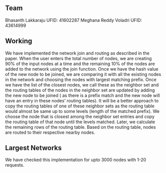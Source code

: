 ## Team

Bhasanth Lakkaraju UFID: 41602287
Meghana Reddy Voladri UFID: 43614999

## Working
We have implemented the network join and routing as described in the paper. When the user enters the total number of nodes, we are creating 90% of the input nodes at a time and the remaining 10% of the nodes are added to the network using the join function. Once we have the hash value of the new node to be joined, we are comparing it with all the existing nodes in the network and choosing the nodes with largest matching prefix. Once we have the list of the closest nodes, we call these as the neighbor set and the routing tables of the nodes in the neighbor set are updated by adding the new node to be joined ( as there is a prefix match and the new node will have an entry in these nodes’ routing tables). It will be a better approach to copy the routing tables of one of these neighbor sets as the routing table would almost be same up to some levels (length of the matched prefix). We choose the node that is closest among the neighbor set entries and copy the routing table of that node until the levels matched. Later, we calculate the remaining rows of the routing table. Based on the routing table, nodes are routed to their respective nearby nodes.

## Largest Networks

We have checked this implementation for upto 3000 nodes with 1-20 requests.